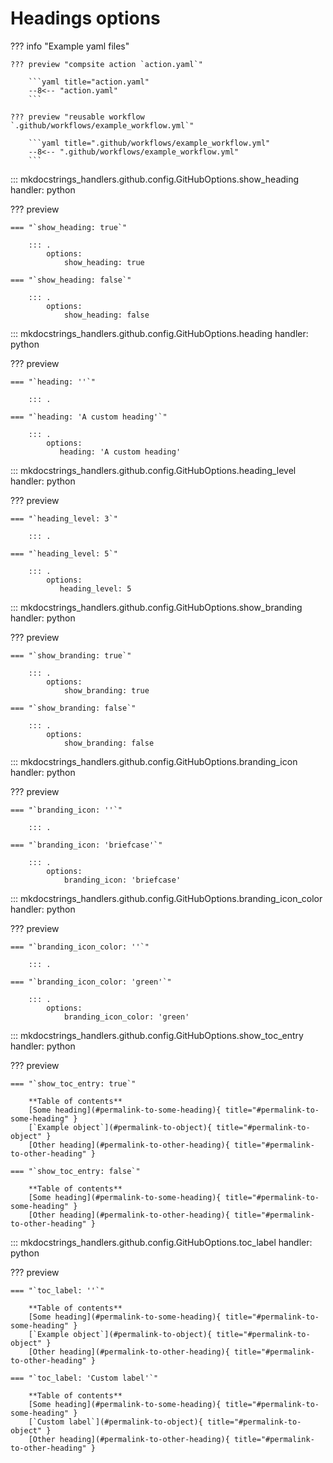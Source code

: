 # Headings options

??? info "Example yaml files"

    ??? preview "compsite action `action.yaml`"

        ```yaml title="action.yaml"
        --8<-- "action.yaml"
        ```

    ??? preview "reusable workflow `.github/workflows/example_workflow.yml`"

        ```yaml title=".github/workflows/example_workflow.yml"
        --8<-- ".github/workflows/example_workflow.yml"
        ```


::: mkdocstrings_handlers.github.config.GitHubOptions.show_heading
    handler: python

??? preview

    === "`show_heading: true`"

        ::: .
            options:
                show_heading: true

    === "`show_heading: false`"
        
        ::: .
            options:
                show_heading: false

::: mkdocstrings_handlers.github.config.GitHubOptions.heading
    handler: python

??? preview

    === "`heading: ''`"

        ::: .

    === "`heading: 'A custom heading'`"
        
        ::: .
            options:
               heading: 'A custom heading'

::: mkdocstrings_handlers.github.config.GitHubOptions.heading_level
    handler: python

??? preview

    === "`heading_level: 3`"

        ::: .

    === "`heading_level: 5`"
        
        ::: .
            options:
               heading_level: 5

::: mkdocstrings_handlers.github.config.GitHubOptions.show_branding
    handler: python

??? preview

    === "`show_branding: true`"

        ::: .
            options:
                show_branding: true

    === "`show_branding: false`"
        
        ::: .
            options:
                show_branding: false

::: mkdocstrings_handlers.github.config.GitHubOptions.branding_icon
    handler: python

??? preview

    === "`branding_icon: ''`"

        ::: .

    === "`branding_icon: 'briefcase'`"
        
        ::: .
            options:
                branding_icon: 'briefcase'

::: mkdocstrings_handlers.github.config.GitHubOptions.branding_icon_color
    handler: python

??? preview

    === "`branding_icon_color: ''`"

        ::: .

    === "`branding_icon_color: 'green'`"
        
        ::: .
            options:
                branding_icon_color: 'green'

::: mkdocstrings_handlers.github.config.GitHubOptions.show_toc_entry
    handler: python

??? preview

    === "`show_toc_entry: true`"

        **Table of contents**  
        [Some heading](#permalink-to-some-heading){ title="#permalink-to-some-heading" }  
        [`Example object`](#permalink-to-object){ title="#permalink-to-object" }   
        [Other heading](#permalink-to-other-heading){ title="#permalink-to-other-heading" } 

    === "`show_toc_entry: false`"

        **Table of contents**  
        [Some heading](#permalink-to-some-heading){ title="#permalink-to-some-heading" }  
        [Other heading](#permalink-to-other-heading){ title="#permalink-to-other-heading" }


::: mkdocstrings_handlers.github.config.GitHubOptions.toc_label
    handler: python

??? preview

    === "`toc_label: ''`"

        **Table of contents**  
        [Some heading](#permalink-to-some-heading){ title="#permalink-to-some-heading" }  
        [`Example object`](#permalink-to-object){ title="#permalink-to-object" }   
        [Other heading](#permalink-to-other-heading){ title="#permalink-to-other-heading" } 

    === "`toc_label: 'Custom label'`"

        **Table of contents**  
        [Some heading](#permalink-to-some-heading){ title="#permalink-to-some-heading" }  
        [`Custom label`](#permalink-to-object){ title="#permalink-to-object" }   
        [Other heading](#permalink-to-other-heading){ title="#permalink-to-other-heading" }